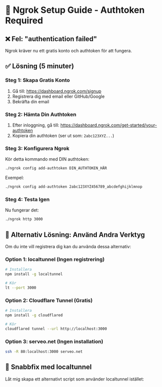 # 🔐 Ngrok Setup Guide - Authtoken Required

## ❌ Fel: "authentication failed"
Ngrok kräver nu ett gratis konto och authtoken för att fungera.

## ✅ Lösning (5 minuter)

### Steg 1: Skapa Gratis Konto
1. Gå till: https://dashboard.ngrok.com/signup
2. Registrera dig med email eller GitHub/Google
3. Bekräfta din email

### Steg 2: Hämta Din Authtoken
1. Efter inloggning, gå till: https://dashboard.ngrok.com/get-started/your-authtoken
2. Kopiera din authtoken (ser ut som: `2abc123XYZ...`)

### Steg 3: Konfigurera Ngrok
Kör detta kommando med DIN authtoken:
```bash
./ngrok config add-authtoken DIN_AUTHTOKEN_HÄR
```

Exempel:
```bash
./ngrok config add-authtoken 2abc123XYZ456789_abcdefghijklmnop
```

### Steg 4: Testa Igen
Nu fungerar det:
```bash
./ngrok http 3000
```

## 🎯 Alternativ Lösning: Använd Andra Verktyg

Om du inte vill registrera dig kan du använda dessa alternativ:

### Option 1: localtunnel (Ingen registrering)
```bash
# Installera
npm install -g localtunnel

# Kör
lt --port 3000
```

### Option 2: Cloudflare Tunnel (Gratis)
```bash
# Installera
npm install -g cloudflared

# Kör
cloudflared tunnel --url http://localhost:3000
```

### Option 3: serveo.net (Ingen installation)
```bash
ssh -R 80:localhost:3000 serveo.net
```

## 🚀 Snabbfix med localtunnel

Låt mig skapa ett alternativt script som använder localtunnel istället:
